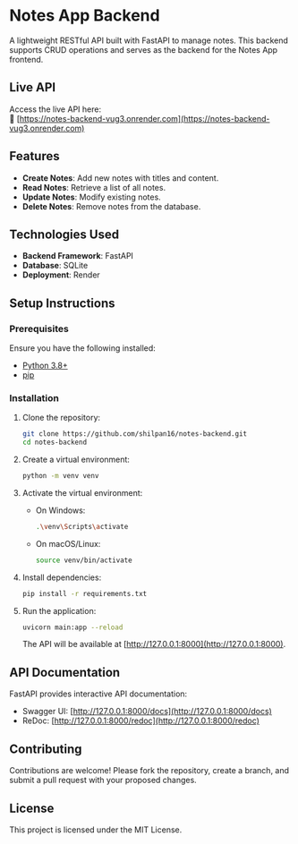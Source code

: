 
# Notes App Backend

A lightweight RESTful API built with FastAPI to manage notes. This backend supports CRUD operations and serves as the backend for the Notes App frontend.

## Live API

Access the live API here:  
🔗 [https://notes-backend-vug3.onrender.com](https://notes-backend-vug3.onrender.com)

## Features

- **Create Notes**: Add new notes with titles and content.
- **Read Notes**: Retrieve a list of all notes.
- **Update Notes**: Modify existing notes.
- **Delete Notes**: Remove notes from the database.

## Technologies Used

- **Backend Framework**: FastAPI
- **Database**: SQLite
- **Deployment**: Render

## Setup Instructions

### Prerequisites

Ensure you have the following installed:

- [Python 3.8+](https://www.python.org/downloads/)
- [pip](https://pip.pypa.io/en/stable/)

### Installation

1. Clone the repository:

   ```bash
   git clone https://github.com/shilpan16/notes-backend.git
   cd notes-backend
   ```

2. Create a virtual environment:

   ```bash
   python -m venv venv
   ```

3. Activate the virtual environment:

   * On Windows:

     ```bash
     .\venv\Scripts\activate
     ```

   * On macOS/Linux:

     ```bash
     source venv/bin/activate
     ```

4. Install dependencies:

   ```bash
   pip install -r requirements.txt
   ```

5. Run the application:

   ```bash
   uvicorn main:app --reload
   ```

   The API will be available at [http://127.0.0.1:8000](http://127.0.0.1:8000).

## API Documentation

FastAPI provides interactive API documentation:

* Swagger UI: [http://127.0.0.1:8000/docs](http://127.0.0.1:8000/docs)
* ReDoc: [http://127.0.0.1:8000/redoc](http://127.0.0.1:8000/redoc)

## Contributing

Contributions are welcome! Please fork the repository, create a branch, and submit a pull request with your proposed changes.

## License

This project is licensed under the MIT License.

